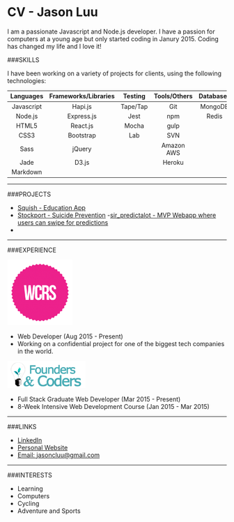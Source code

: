 # CV - Jason Luu

I am a passionate Javascript and Node.js developer. I have a passion for computers at a young age but only started coding in Janury 2015. Coding has changed my life and I love it!

###SKILLS

I have been working on a variety of projects for clients, using the following technologies:

| Languages | Frameworks/Libraries | Testing   | Tools/Others | Databases |
|:---------:|:--------------------:|:---------:|:------------:|:---------:|
| Javascript| Hapi.js              | Tape/Tap  | Git          | MongoDB   |
| Node.js   | Express.js           | Jest      | npm          | Redis     |
| HTML5     | React.js             | Mocha     | gulp         | |
| CSS3      | Bootstrap            | Lab       | SVN          | |
| Sass      | jQuery               |           | Amazon AWS   | |
| Jade      | D3.js                |           | Heroku       | |
| Markdown  |                      |           |              | |

---
###PROJECTS

- [Squish - Education App](http://pajoa.herokuapp.com/)
- [Stockport - Suicide Prevention](http://www.stockportsuicideprevention.org.uk/)
-[sir_predictalot - MVP Webapp where users can swipe for predictions](https://github.com/the-knights-of-the-reactangular-table/sir_predictalot/tree/development)
-

---

###EXPERIENCE

<img src="https://github.com/Neats29/CV/blob/master/experience/wcrs.png" width="150">

- Web Developer (Aug 2015 - Present)
- Working on a confidential project for one of the biggest tech companies in the world.

<img src="https://github.com/Neats29/CV/blob/master/experience/fac.png" width="180">

- Full Stack Graduate Web Developer (Mar 2015 - Present)
- 8-Week Intensive Web Development Course (Jan 2015 - Mar 2015) 

--- 

###LINKS

- [LinkedIn](https://uk.linkedin.com/in/jasoncluu)
- [Personal Website](http://jasonspd.github.io)
- [Email: jasoncluu@gmail.com](mailto:jasoncluu@gmail.com)

---
###INTERESTS
* Learning
* Computers
* Cycling
* Adventure and Sports
